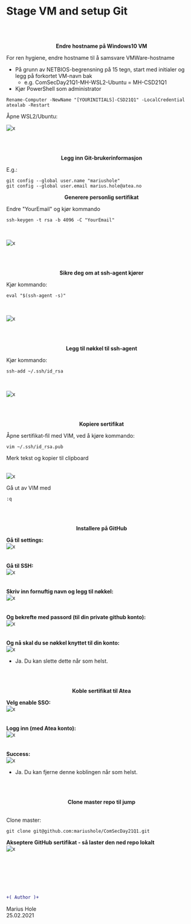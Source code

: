 # Stage VM and setup Git

<br>
<br>
<p align="center">
<b> Endre hostname på Windows10 VM </b>  
</p>  
    
For ren hygiene, endre hostname til å samsvare VMWare-hostname
- På grunn av NETBIOS-begrensning på 15 tegn, start med initialer og legg på forkortet VM-navn bak
  -  e.g. ComSecDay21Q1-MH-WSL2-Ubuntu = MH-CSD21Q1
- Kjør PowerShell som administrator
```
Rename-Computer -NewName "[YOURINITIALS]-CSD21Q1" -LocalCredential atealab -Restart
```


Åpne WSL2/Ubuntu:

![x](/00-files/wsl2-ubuntu2004.png "x")  

  
<br>
<br>  

<p align="center">
<b> Legg inn Git-brukerinformasjon </b>  
</p>

E.g.:  

    git config --global user.name "mariushole"  
    git config --global user.email marius.hole@atea.no  


<p align="center">
<b> Generere personlig sertifikat </b>  
</p>  
  
Endre "YourEmail" og kjør kommando  
```
ssh-keygen -t rsa -b 4096 -C "YourEmail"
```
  
<br>  
  
![x](/00-files/ssh-generate.png "x")  
  
<br>
<br>

<p align="center">
<b> Sikre deg om at ssh-agent kjører </b>    
</p>  
  
Kjør kommando:  
```
eval "$(ssh-agent -s)"
```
  
<br>
  
![x](/00-files/ssh-run-agent.png "x")  
  
<br>
<br>

<p align="center">
<b> Legg til nøkkel til ssh-agent </b>  
</p>
  
Kjør kommando:  
```
ssh-add ~/.ssh/id_rsa
```
  
<br>
  
![x](/00-files/ssh-bind-key.png "x")  
  
<br>  
<br>

<p align="center">  
<b> Kopiere sertifikat </b>  
</p>
  
Åpne sertifikat-fil med VIM, ved å kjøre kommando:  
```
vim ~/.ssh/id_rsa.pub 
```  
Merk tekst og kopier til clipboard    
<br>
  
![x](/00-files/ssh-copy-key.png "x")  
  
Gå ut av VIM med  

    :q
  
<br>
<br>

<p align="center">
<b> Installere på GitHub </b>  
</p>
  
<b>Gå til settings:</b>  
![x](/00-files/github-Settings.png "x")  
<br>
<br>
<b>Gå til SSH:</b>  
![x](/00-files/github-ssh.png "x")  
<br>
<br>
<b>Skriv inn fornuftig navn og legg til nøkkel:</b>  
![x](/00-files/github-add-key.png "x")  
<br>
<br>
<b>Og bekrefte med passord (til din private github konto):</b>  
![x](/00-files/github-confirm-key.png "x")  
<br>
<br>
<b>Og nå skal du se nøkkel knyttet til din konto:</b>  
![x](/00-files/github-key-voila.png "x")  

* Ja. Du kan slette dette når som helst.  

<br>
<br>
<p align="center">
<b> Koble sertifikat til Atea </b>
</p>

<b>Velg enable SSO:</b>  
![x](/00-files/github-enable-sso.png "x")  
<br>
<br>
<b>Logg inn (med Atea konto):</b>  
![x](/00-files/github-enable-sso-sign-in.png "x")  
<br>
<br>
<b>Success:</b>  
![x](/00-files/github-enable-sso-success.png "x")  

* Ja. Du kan fjerne denne koblingen når som helst.

<br>
<br>
<p align="center">
<b> Clone master repo til jump </b>
</p>
  
<br>
Clone master:  

```  
git clone git@github.com:mariushole/ComSecDay21Q1.git  
```  

<b>Akseptere GitHub sertifikat - så laster den ned repo lokalt</b>  
![x](/00-files/clone-git-repo.png "x")  
<br>
  
<br><br><br><br>

```diff
+( Author )+
```
Marius Hole  
25.02.2021